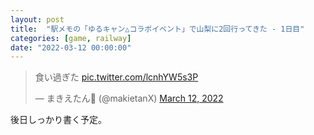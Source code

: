 ```yaml
---
layout: post
title:  "駅メモの「ゆるキャン△コラボイベント」で山梨に2回行ってきた - 1日目"
categories: [game, railway]
date: "2022-03-12 00:00:00"
---
```


<blockquote class="twitter-tweet tw-align-center"><p lang="ja" dir="ltr">食い過ぎた <a href="https://t.co/lcnhYW5s3P">pic.twitter.com/lcnhYW5s3P</a></p>&mdash; まきえたん🥦 (@makietanX) <a href="https://twitter.com/makietanX/status/1502494812750057475?ref_src=twsrc%5Etfw">March 12, 2022</a></blockquote> <script async src="https://platform.twitter.com/widgets.js" charset="utf-8"></script>

後日しっかり書く予定。
